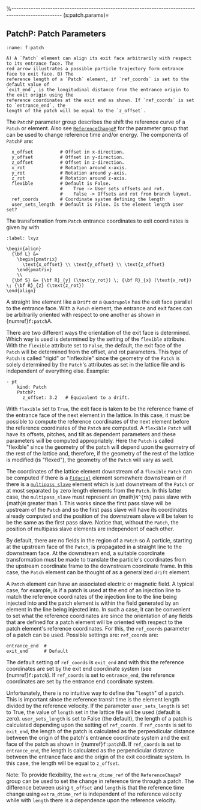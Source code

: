 %---------------------------------------------------------------------------------------------------
(s:patch.params)=
## PatchP:  Patch Parameters

```{figure} figures/patch.svg
:name: f:patch

A) A `Patch` element can align its exit face arbitrarily with respect to its entrance face. The
red arrow illustrates a possible particle trajectory form entrance face to exit face. B) The
reference length of a `Patch` element, if `ref_coords` is set to the default value of
`exit_end`, is the longitudinal distance from the entrance origin to the exit origin using the
reference coordinates at the exit end as shown. If `ref_coords` is set to `entrance_end`, the
length of the patch will be equal to the `z_offset`.
```

The `PatchP` parameter group describes the shift the reference curve of a `Patch` or element.
Also see [`ReferenceChangeP`](#s:ref.change.params) for the parameter group that can be used
to change reference time and/or energy. 
The components of `PatchP` are:
```{code} yaml
  x_offset          # Offset in x-direction.
  y_offset          # Offset in y-direction.
  z_offset          # Offset in z-direction.
  x_rot             # Rotation around x-axis.
  y_rot             # Rotation around y-axis.
  z_rot             # Rotation around z-axis.
  flexible          # Default is False.
                    #    True -> User sets offsets and rot. 
                    #    False -> Offsets and rot from branch layout. 
  ref_coords        # Coordinate system defining the length
  user_sets_length  # Default is False. Is the element length User set? 
```

The transformation from `Patch` entrance coordinates to exit coordinates is given by [](#wws)
with
```{math}
:label: lxyz

\begin{align}
  {\bf L} &= 
    \begin{pmatrix} 
      \text{x_offset} \\ \text{y_offset} \\ \text{z_offset} 
    \end{pmatrix}
    \\
  {\bf S} &= {\bf R}_{y} (\text{y_rot}) \; {\bf R}_{x} (\text{x_rot}) \; {\bf R}_{z} (\text{z_rot}) 
\end{align}
```

A straight line element like a `Drift` or a `Quadrupole` has the exit face parallel to the
entrance face. With a `Patch` element, the entrance and exit faces can be arbitrarily oriented
with respect to one another as shown in {numref}`f:patch`A.

There are two different ways the orientation of the exit face is determined. Which way is used is
determined by the setting of the `flexible` attribute.  With the `flexible` attribute set to
`False`, the default, the exit face of the `Patch` will be determined from the offset, and rot
parameters. This type of `Patch` is called
"rigid" or "inflexible" since the geometry of the `Patch` is solely determined by the
`Patch`'s attributes as set in the lattice file and is independent of everything else. Example:
```{code} yaml
- pt
    kind: Patch
    PatchP:
      z_offset: 3.2   # Equivalent to a drift.
```

With `flexible` set to `True`, the exit face is taken to be the reference frame of the
entrance face of the next element in the lattice. In this case, it must be possible to compute the
reference coordinates of the next element before the reference coordinates of the `Patch` are
computed. A `flexible` `Patch` will have its offsets, pitches, and tilt as dependent
parameters and these parameters will be computed appropriately. Here the
`Patch` is called "flexible" since the geometry of the patch will depend upon the geometry of
the rest of the lattice and, therefore, if the geometry of the rest of the lattice is modified (is
"flexed"), the geometry of the `Patch` will vary as well.

The coordinates of the lattice element downstream of a `flexible` `Patch` can be computed
if there is a [`Fiducial`](#s:fiducial) element somewhere downstream or if there is a
[`multipass_slave`](#c:multipass) element which is just downstream of the `Patch` or at
most separated by zero length elements from the `Patch`. In this latter case, the
`multipass_slave` must represent an {math}`N^{th}` pass slave with {math}`N` greater than 1. This works since
the first pass slave will be upstream of the `Patch` and so the first pass slave will have its
coordinates already computed and the position of the downstream slave will be taken to be the same
as the first pass slave. Notice that, without the `Patch`, the position of multipass slave
elements are independent of each other.

By default, there are no fields in the region of a `Patch` so A particle, starting at the upstream face of the
`Patch`, is propagated in a straight line to the downstream face. At the downstream end, a suitable coordinate
transformation must be made to translate the particle's coordinates from the upstream coordinate frame to
the downstream coordinate frame. In this case, the `Patch` element can be
thought of as a generalized `drift` element.

A `Patch` element can have an associated electric or magnetic field. 
A typical case, for example, is if a patch is used at the end of an injection line to match the reference
coordinates of the injection line to the line being injected into and the patch
element is within the field generated by an element in the line being injected into. In such a case,
it can be convenient to set what the reference coordinates are since the orientation of any fields
that are defined for a patch element will be oriented with respect to the patch element's reference
coordinates. For this, the `ref_coords`
parameter of a patch can be used. Possible settings are:
`ref_coords` are:
```{code} yaml
entrance_end  #
exit_end      # Default
```
The default setting of `ref_coords` is `exit_end` and with this the reference coordinates are
set by the exit end coordinate system (see {numref}`f:patch`). If `ref_coords` is set to
`entrance_end`, the reference coordinates are set by the entrance end coordinate system.

Unfortunately, there is no intuitive way to define the "`length`" of a patch. This is
important since the reference transit time is the element length divided by the
reference velocity. If the parameter `user_sets_length` is set to True, the
value of `length` set in the lattice file will be used (default is zero). `user_sets_length` is set
to False (the default), the length of a patch is calculated depending upon the setting of
`ref_coords`.  If `ref_coords` is set to `exit_end`, the length of the patch is calculated
as the perpendicular distance between the origin of the patch's entrance coordinate system and the
exit face of the patch as shown in {numref}`f:patch`B. If `ref_coords` is set to `entrance_end`,
the length is calculated as the perpendicular distance between the entrance face and the origin of
the exit coordinate system. In this case, the length will be equal to `z_offset`.

Note: To provide flexibility, the `extra_dtime_ref` of the `ReferenceChageP` group can be used to set
the change in reference time through a patch. The difference between using `t_offset` and
`length` is that the reference time change using `extra_dtime_ref` is independent of the reference 
velocity while with `length` there is a dependence upon the reference velocity. 
